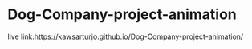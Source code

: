 # Dog-Company-project-animation
live link:https://kawsarturjo.github.io/Dog-Company-project-animation/
